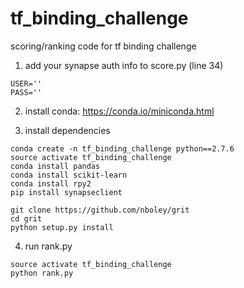 # tf_binding_challenge
scoring/ranking code for tf binding challenge

1) add your synapse auth info to score.py (line 34)
```
USER=''
PASS=''
```

2) install conda: https://conda.io/miniconda.html

3) install dependencies
```
conda create -n tf_binding_challenge python==2.7.6
source activate tf_binding_challenge
conda install pandas
conda install scikit-learn
conda install rpy2
pip install synapseclient

git clone https://github.com/nboley/grit
cd grit
python setup.py install
```

4) run rank.py
```
source activate tf_binding_challenge
python rank.py
```

